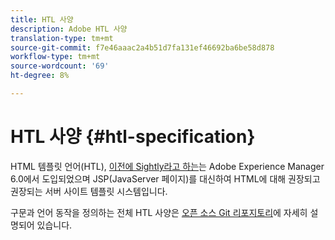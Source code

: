 ```yaml
---
title: HTL 사양
description: Adobe HTL 사양
translation-type: tm+mt
source-git-commit: f7e46aaac2a4b51d7fa131ef46692ba6be58d878
workflow-type: tm+mt
source-wordcount: '69'
ht-degree: 8%

---
```



# HTL 사양 {#htl-specification}

HTML 템플릿 언어(HTL), [이전에 Sightly라고 하는](update.md)는 Adobe Experience Manager 6.0에서 도입되었으며 JSP(JavaServer 페이지)를 대신하여 HTML에 대해 권장되고 권장되는 서버 사이트 템플릿 시스템입니다.

구문과 언어 동작을 정의하는 전체 HTL 사양은 [오픈 소스 Git 리포지토리](https://github.com/adobe/htl-spec)에 자세히 설명되어 있습니다.
